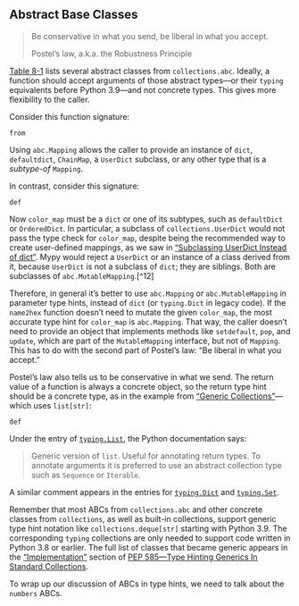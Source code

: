 ## Abstract Base Classes

> Be conservative in what you send, be liberal in what you accept.
> 
> Postel’s law, a.k.a. the Robustness Principle

[Table 8-1](#generic_collections_tbl) lists several abstract classes from `collections.abc`. Ideally, a function should accept arguments of those abstract types—or their `typing` equivalents before Python 3.9—and not concrete types. This gives more flexibility to the caller.

Consider this function signature:

```
from
```

Using `abc.Mapping` allows the caller to provide an instance of `dict`, `defaultdict`, `ChainMap`, a `UserDict` subclass, or any other type that is a _subtype-of_ `Mapping`.

In contrast, consider this signature:

```
def
```

Now `color_map` must be a `dict` or one of its subtypes, such as `defaultDict` or `OrderedDict`. In particular, a subclass of `collections.UserDict` would not pass the type check for `color_map`, despite being the recommended way to create user-defined mappings, as we saw in [“Subclassing UserDict Instead of dict”](ch03.html#sublcassing_userdict_sec). Mypy would reject a `UserDict` or an instance of a class derived from it, because `UserDict` is not a subclass of `dict`; they are siblings. Both are subclasses of `abc.MutableMapping`.[^12]

Therefore, in general it’s better to use `abc.Mapping` or `abc.MutableMapping` in parameter type hints, instead of `dict` (or `typing.Dict` in legacy code). If the `name2hex` function doesn’t need to mutate the given `color_map`, the most accurate type hint for `color_map` is `abc.Mapping`. That way, the caller doesn’t need to provide an object that implements methods like `setdefault`, `pop`, and `update`, which are part of the `MutableMapping` interface, but not of `Mapping`. This has to do with the second part of Postel’s law: “Be liberal in what you accept.”

Postel’s law also tells us to be conservative in what we send. The return value of a function is always a concrete object, so the return type hint should be a concrete type, as in the example from [“Generic Collections”](#simple_collections_type_sec)—which uses `list[str]`:

```
def
```

Under the entry of [`typing.List`](https://fpy.li/8-20), the Python documentation says:

> Generic version of `list`. Useful for annotating return types. To annotate arguments it is preferred to use an abstract collection type such as `Sequence` or `Iterable`.

A similar comment appears in the entries for [`typing.Dict`](https://fpy.li/8-21) and [`typing.Set`](https://fpy.li/8-22).

Remember that most ABCs from `collections.abc` and other concrete classes from `collections`, as well as built-in collections, support generic type hint notation like `collections.deque[str]` starting with Python 3.9. The corresponding `typing` collections are only needed to support code written in Python 3.8 or earlier. The full list of classes that became generic appears in the [“Implementation”](https://fpy.li/8-16) section of [PEP 585—Type Hinting Generics In Standard Collections](https://fpy.li/pep585).

To wrap up our discussion of ABCs in type hints, we need to talk about the `numbers` ABCs.